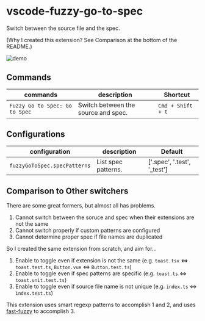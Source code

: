 # vscode-fuzzy-go-to-spec

Switch between the source file and the spec.

(Why I created this extension? See Comparison at the bottom of the README.)

![demo](./assets/demo.gif)

## Commands

| commands                       | description                         | Shortcut          |
| ------------------------------ | ----------------------------------- | ----------------- |
| `Fuzzy Go to Spec: Go to Spec` | Switch between the source and spec. | `Cmd + Shift + t` |

## Configurations

| configuration                | description         | Default                     |
| ---------------------------- | ------------------- | --------------------------- |
| `fuzzyGoToSpec.specPatterns` | List spec patterns. | ['.spec', '.test', '_test'] |

## Comparison to Other switchers

There are some great formers, but almost all has problems.

1. Cannot switch between the soruce and spec when their extensions are not the same
2. Cannot switch properly if custom patterns are configured
3. Cannot determine proper spec if file names are duplicated

So I created the same extension from scratch, and aim for...

1. Enable to toggle even if extension is not the same (e.g. `toast.tsx` <=> `toast.test.ts`, `Button.vue` <=> `Button.test.ts`)
2. Enable to toggle even if spec patterns are specific (e.g. `toast.ts` <=> `toast.unit.test.ts`)
3. Enable to toggle even if source file name is not unique (e.g. `index.ts` <=> `index.test.ts`)

This extension uses smart regexp patterns to accomplish 1 and 2, and uses [fast-fuzzy](https://github.com/EthanRutherford/fast-fuzzy) to accomplish 3.
